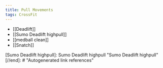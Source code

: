 ```yaml
---
title: Pull Movements
tags: CrossFit
---
```


- [[Deadlift]]
- [[Sumo Deadlift highpull]]
- [[medball clean]]
- [[Snatch]]



[//begin]: # "Autogenerated link references for markdown compatibility"
[Sumo Deadlift highpull]: Sumo Deadlift highpull "Sumo Deadlift highpull"
[//end]: # "Autogenerated link references"